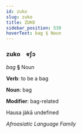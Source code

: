 ```yaml
---
id: zuko
slug: zuko
title: ZUKO
sidebar_position: 530
hoverText: bag § Noun
---
```


### zuko&emsp;<span kind="abugida">ⱴʃɔ</span>

*bag* **§** Noun

**Verb**: to be a bag

**Noun**: bag

**Modifier**: bag-related

Hausa jàkā undefined

*Afroasiatic Language Family*